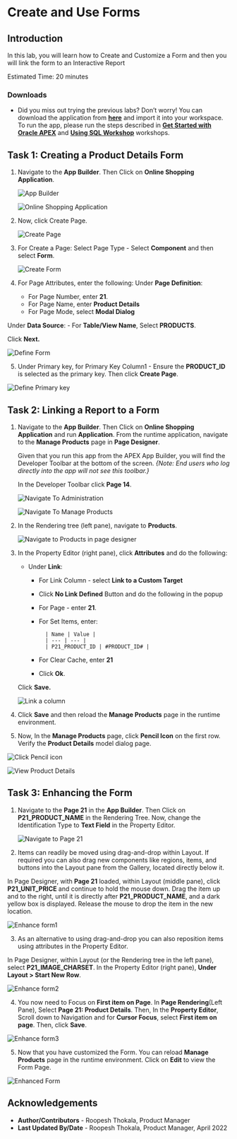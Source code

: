 # Create and Use Forms

## Introduction
In this lab, you will learn how to Create and Customize a Form and then you will link the form to an Interactive Report

Estimated Time: 20 minutes

### Downloads

- Did you miss out trying the previous labs? Don’t worry! You can download the application from **[here](files/online-shopping-cart-6.sql)** and import it into your workspace. To run the app, please run the steps described in **[Get Started with Oracle APEX](https://apexapps.oracle.com/pls/apex/r/dbpm/livelabs/run-workshop?p210_wid=3509)** and **[Using SQL Workshop](https://apexapps.oracle.com/pls/apex/r/dbpm/livelabs/run-workshop?p210_wid=3524)** workshops.

## Task 1: Creating a Product Details Form

1. Navigate to the **App Builder**. Then Click on **Online Shopping Application**.

    ![App Builder](images/navigate-to-osa1.png " ")

    ![Online Shopping Application](images/navigate-to-osa2.png " ")

2. Now, click Create Page.

    ![Create Page](images/create-form1.png " ")

3. For Create a Page: Select Page Type - Select **Component** and then select **Form**.

    ![Create Form](images/create-form2.png " ")

4. For Page Attributes, enter the following:
  Under **Page Definition**:
    - For Page Number, enter **21**.
    - For Page Name, enter **Product Details**
    - For Page Mode, select **Modal Dialog**

  Under **Data Source**:
    - For **Table/View Name**, Select **PRODUCTS**.

  Click **Next.**

  ![Define Form](./images/create-form3.png " ")

5. Under Primary key, for Primary Key Column1 - Ensure the **PRODUCT_ID** is selected as the primary key. Then click **Create Page**.

  ![Define Primary key](./images/create-form4.png " ")

## Task 2: Linking a Report to a Form

1. Navigate to the **App Builder**. Then Click on **Online Shopping Application** and run **Application**. From the runtime application, navigate to the **Manage Products** page in **Page Designer**.

    Given that you run this app from the APEX App Builder, you will find the Developer Toolbar at the bottom of the screen.
    *{Note: End users who log directly into the app will not see this toolbar.}*

    In the Developer Toolbar click **Page 14**.

    ![Navigate To Administration](./images/navigate-to-mp1.png " ")

    ![Navigate To Manage Products](./images/navigate-to-mp2.png " ")

2. In the Rendering tree (left pane), navigate to **Products**.

    ![Navigate to Products in page designer](./images/linking-a-form1.png " ")

3. In the Property Editor (right pane), click **Attributes** and do the following:

    - Under **Link**:
      -   For Link Column - select **Link to a Custom Target**
      -   Click **No Link Defined** Button and do the following in the popup  
        - For Page - enter **21**.  
        - For Set Items, enter:

                | Name | Value |
                | --- | --- |
                | P21_PRODUCT_ID | #PRODUCT_ID# |    

        - For Clear Cache, enter **21**  
        - Click **Ok**.

    Click **Save.**      

    ![Link a column](./images/linking-a-form2.png " ")

4. Click **Save** and then reload the **Manage Products** page in the runtime environment.

5. Now, In the **Manage Products** page, click **Pencil Icon** on the first row. Verify the **Product Details** model dialog page.

  ![Click Pencil icon](./images/refresh-manage-products.png " ")

  ![View Product Details](./images/refresh-manage-products1.png " ")

## Task 3: Enhancing the Form

1.  Navigate to the **Page 21** in the **App Builder**. Then Click on **P21\_PRODUCT\_NAME** in the Rendering Tree. Now, change the Identification Type to **Text Field** in the Property Editor.

    ![Navigate to Page 21](images/navigate-to-page21.png " ")

2. Items can readily be moved using drag-and-drop within Layout. If required you can also drag new components like regions, items, and buttons into the Layout pane from the Gallery, located directly below it.

  In Page Designer, with **Page 21** loaded, within Layout (middle pane), click **P21\_UNIT\_PRICE** and continue to hold the mouse down. Drag the item up and to the right, until it is directly after **P21\_PRODUCT\_NAME**, and a dark yellow box is displayed. Release the mouse to drop the item in the new location.

 ![Enhance form1](images/enhance-form1.png " ")

3. As an alternative to using drag-and-drop you can also reposition items using attributes in the Property Editor.

  In Page Designer, within Layout (or the Rendering tree in the left pane), select **P21\_IMAGE\_CHARSET**. In the Property Editor (right pane), **Under Layout > Start New Row**.

  ![Enhance form2](images/enhance-form2.png " ")

4. You now need to Focus on **First item on Page**.  In **Page Rendering**(Left Pane), Select **Page 21: Product Details**. Then, In the **Property Editor**, Scroll down to Navigation and for **Cursor Focus**, select **First item on page**. Then, click **Save**.

  ![Enhance form3](images/enhance-form3.png " ")

5. Now that you have customized the Form. You can reload **Manage Products** page in the runtime environment. Click on **Edit** to view the Form Page.

  ![Enhanced Form](images/enhanced-form.png " ")


## **Acknowledgements**

 - **Author/Contributors** -  Roopesh Thokala, Product Manager
 - **Last Updated By/Date** - Roopesh Thokala, Product Manager, April 2022
